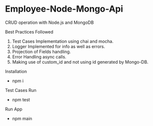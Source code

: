 # Employee-Node-Mongo-Api

CRUD operation with Node.js and MongoDB

Best Practices Followed
1. Test Cases Implementation using chai and mocha.
2. Logger Implemented for info as well as errors.
3. Projection of Fields handling.
4. Error Handling async calls.
5. Making use of custom_id and not using id generated by Mongo-DB.

Installation
- npm i

Test Cases Run
- npm test

Run App
- npm main

